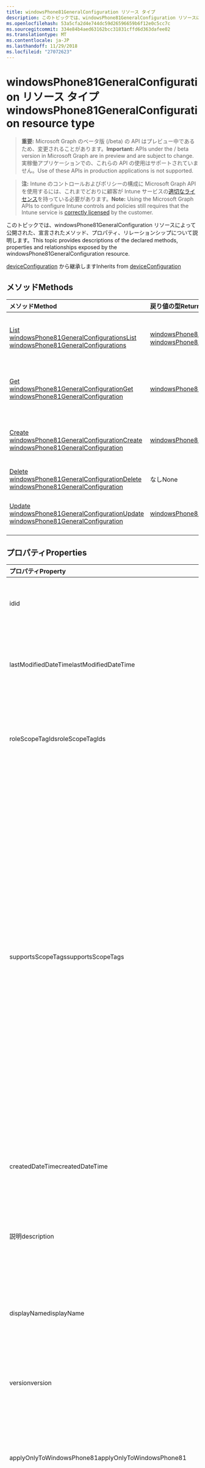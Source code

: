 ```yaml
---
title: windowsPhone81GeneralConfiguration リソース タイプ
description: このトピックでは、windowsPhone81GeneralConfiguration リソースによって公開された、宣言されたメソッド、プロパティ、リレーションシップについて説明します。
ms.openlocfilehash: 53a5cfa2d4e744dc59d26596659b6f12e0c5cc7c
ms.sourcegitcommit: 334e84b4aed63162bcc31831cffd6d363dafee02
ms.translationtype: MT
ms.contentlocale: ja-JP
ms.lasthandoff: 11/29/2018
ms.locfileid: "27072623"
---
```

# <a name="windowsphone81generalconfiguration-resource-type"></a><span data-ttu-id="7d6ec-103">windowsPhone81GeneralConfiguration リソース タイプ</span><span class="sxs-lookup"><span data-stu-id="7d6ec-103">windowsPhone81GeneralConfiguration resource type</span></span>

> <span data-ttu-id="7d6ec-104">**重要:** Microsoft Graph のベータ版 (/beta) の API はプレビュー中であるため、変更されることがあります。</span><span class="sxs-lookup"><span data-stu-id="7d6ec-104">**Important:** APIs under the / beta version in Microsoft Graph are in preview and are subject to change.</span></span> <span data-ttu-id="7d6ec-105">実稼働アプリケーションでの、これらの API の使用はサポートされていません。</span><span class="sxs-lookup"><span data-stu-id="7d6ec-105">Use of these APIs in production applications is not supported.</span></span>

> <span data-ttu-id="7d6ec-106">**注:** Intune のコントロールおよびポリシーの構成に Microsoft Graph API を使用するには、これまでどおりに顧客が Intune サービスの[適切なライセンス](https://go.microsoft.com/fwlink/?linkid=839381)を持っている必要があります。</span><span class="sxs-lookup"><span data-stu-id="7d6ec-106">**Note:** Using the Microsoft Graph APIs to configure Intune controls and policies still requires that the Intune service is [correctly licensed](https://go.microsoft.com/fwlink/?linkid=839381) by the customer.</span></span>

<span data-ttu-id="7d6ec-107">このトピックでは、windowsPhone81GeneralConfiguration リソースによって公開された、宣言されたメソッド、プロパティ、リレーションシップについて説明します。</span><span class="sxs-lookup"><span data-stu-id="7d6ec-107">This topic provides descriptions of the declared methods, properties and relationships exposed by the windowsPhone81GeneralConfiguration resource.</span></span>

<span data-ttu-id="7d6ec-108">[deviceConfiguration](../resources/intune-deviceconfig-deviceconfiguration.md) から継承します</span><span class="sxs-lookup"><span data-stu-id="7d6ec-108">Inherits from [deviceConfiguration](../resources/intune-deviceconfig-deviceconfiguration.md)</span></span>

## <a name="methods"></a><span data-ttu-id="7d6ec-109">メソッド</span><span class="sxs-lookup"><span data-stu-id="7d6ec-109">Methods</span></span>
|<span data-ttu-id="7d6ec-110">メソッド</span><span class="sxs-lookup"><span data-stu-id="7d6ec-110">Method</span></span>|<span data-ttu-id="7d6ec-111">戻り値の型</span><span class="sxs-lookup"><span data-stu-id="7d6ec-111">Return Type</span></span>|<span data-ttu-id="7d6ec-112">説明</span><span class="sxs-lookup"><span data-stu-id="7d6ec-112">Description</span></span>|
|:---|:---|:---|
|[<span data-ttu-id="7d6ec-113">List windowsPhone81GeneralConfigurations</span><span class="sxs-lookup"><span data-stu-id="7d6ec-113">List windowsPhone81GeneralConfigurations</span></span>](../api/intune-deviceconfig-windowsphone81generalconfiguration-list.md)|<span data-ttu-id="7d6ec-114">[windowsPhone81GeneralConfiguration](../resources/intune-deviceconfig-windowsphone81generalconfiguration.md) コレクション</span><span class="sxs-lookup"><span data-stu-id="7d6ec-114">[windowsPhone81GeneralConfiguration](../resources/intune-deviceconfig-windowsphone81generalconfiguration.md) collection</span></span>|<span data-ttu-id="7d6ec-115">[windowsPhone81GeneralConfiguration](../resources/intune-deviceconfig-windowsphone81generalconfiguration.md) オブジェクトのプロパティとリレーションシップをリストします。</span><span class="sxs-lookup"><span data-stu-id="7d6ec-115">List properties and relationships of the [windowsPhone81GeneralConfiguration](../resources/intune-deviceconfig-windowsphone81generalconfiguration.md) objects.</span></span>|
|[<span data-ttu-id="7d6ec-116">Get windowsPhone81GeneralConfiguration</span><span class="sxs-lookup"><span data-stu-id="7d6ec-116">Get windowsPhone81GeneralConfiguration</span></span>](../api/intune-deviceconfig-windowsphone81generalconfiguration-get.md)|[<span data-ttu-id="7d6ec-117">windowsPhone81GeneralConfiguration</span><span class="sxs-lookup"><span data-stu-id="7d6ec-117">windowsPhone81GeneralConfiguration</span></span>](../resources/intune-deviceconfig-windowsphone81generalconfiguration.md)|<span data-ttu-id="7d6ec-118">[windowsPhone81GeneralConfiguration](../resources/intune-deviceconfig-windowsphone81generalconfiguration.md) オブジェクトのプロパティとリレーションシップを読み取ります。</span><span class="sxs-lookup"><span data-stu-id="7d6ec-118">Read properties and relationships of the [windowsPhone81GeneralConfiguration](../resources/intune-deviceconfig-windowsphone81generalconfiguration.md) object.</span></span>|
|[<span data-ttu-id="7d6ec-119">Create windowsPhone81GeneralConfiguration</span><span class="sxs-lookup"><span data-stu-id="7d6ec-119">Create windowsPhone81GeneralConfiguration</span></span>](../api/intune-deviceconfig-windowsphone81generalconfiguration-create.md)|[<span data-ttu-id="7d6ec-120">windowsPhone81GeneralConfiguration</span><span class="sxs-lookup"><span data-stu-id="7d6ec-120">windowsPhone81GeneralConfiguration</span></span>](../resources/intune-deviceconfig-windowsphone81generalconfiguration.md)|<span data-ttu-id="7d6ec-121">新しい [windowsPhone81GeneralConfiguration](../resources/intune-deviceconfig-windowsphone81generalconfiguration.md) オブジェクトを作成します。</span><span class="sxs-lookup"><span data-stu-id="7d6ec-121">Create a new [windowsPhone81GeneralConfiguration](../resources/intune-deviceconfig-windowsphone81generalconfiguration.md) object.</span></span>|
|[<span data-ttu-id="7d6ec-122">Delete windowsPhone81GeneralConfiguration</span><span class="sxs-lookup"><span data-stu-id="7d6ec-122">Delete windowsPhone81GeneralConfiguration</span></span>](../api/intune-deviceconfig-windowsphone81generalconfiguration-delete.md)|<span data-ttu-id="7d6ec-123">なし</span><span class="sxs-lookup"><span data-stu-id="7d6ec-123">None</span></span>|<span data-ttu-id="7d6ec-124">[windowsPhone81GeneralConfiguration](../resources/intune-deviceconfig-windowsphone81generalconfiguration.md) を削除します。</span><span class="sxs-lookup"><span data-stu-id="7d6ec-124">Deletes a [windowsPhone81GeneralConfiguration](../resources/intune-deviceconfig-windowsphone81generalconfiguration.md).</span></span>|
|[<span data-ttu-id="7d6ec-125">Update windowsPhone81GeneralConfiguration</span><span class="sxs-lookup"><span data-stu-id="7d6ec-125">Update windowsPhone81GeneralConfiguration</span></span>](../api/intune-deviceconfig-windowsphone81generalconfiguration-update.md)|[<span data-ttu-id="7d6ec-126">windowsPhone81GeneralConfiguration</span><span class="sxs-lookup"><span data-stu-id="7d6ec-126">windowsPhone81GeneralConfiguration</span></span>](../resources/intune-deviceconfig-windowsphone81generalconfiguration.md)|<span data-ttu-id="7d6ec-127">[windowsPhone81GeneralConfiguration](../resources/intune-deviceconfig-windowsphone81generalconfiguration.md) オブジェクトのプロパティを更新します。</span><span class="sxs-lookup"><span data-stu-id="7d6ec-127">Update the properties of a [windowsPhone81GeneralConfiguration](../resources/intune-deviceconfig-windowsphone81generalconfiguration.md) object.</span></span>|

## <a name="properties"></a><span data-ttu-id="7d6ec-128">プロパティ</span><span class="sxs-lookup"><span data-stu-id="7d6ec-128">Properties</span></span>
|<span data-ttu-id="7d6ec-129">プロパティ</span><span class="sxs-lookup"><span data-stu-id="7d6ec-129">Property</span></span>|<span data-ttu-id="7d6ec-130">型</span><span class="sxs-lookup"><span data-stu-id="7d6ec-130">Type</span></span>|<span data-ttu-id="7d6ec-131">説明</span><span class="sxs-lookup"><span data-stu-id="7d6ec-131">Description</span></span>|
|:---|:---|:---|
|<span data-ttu-id="7d6ec-132">id</span><span class="sxs-lookup"><span data-stu-id="7d6ec-132">id</span></span>|<span data-ttu-id="7d6ec-133">String</span><span class="sxs-lookup"><span data-stu-id="7d6ec-133">String</span></span>|<span data-ttu-id="7d6ec-134">エンティティのキー。</span><span class="sxs-lookup"><span data-stu-id="7d6ec-134">Key of the entity.</span></span> <span data-ttu-id="7d6ec-135">[deviceConfiguration](../resources/intune-deviceconfig-deviceconfiguration.md) から継承します</span><span class="sxs-lookup"><span data-stu-id="7d6ec-135">Inherited from [deviceConfiguration](../resources/intune-deviceconfig-deviceconfiguration.md)</span></span>|
|<span data-ttu-id="7d6ec-136">lastModifiedDateTime</span><span class="sxs-lookup"><span data-stu-id="7d6ec-136">lastModifiedDateTime</span></span>|<span data-ttu-id="7d6ec-137">DateTimeOffset</span><span class="sxs-lookup"><span data-stu-id="7d6ec-137">DateTimeOffset</span></span>|<span data-ttu-id="7d6ec-138">オブジェクトが最後に変更された DateTime。</span><span class="sxs-lookup"><span data-stu-id="7d6ec-138">DateTime the object was last modified.</span></span> <span data-ttu-id="7d6ec-139">[deviceConfiguration](../resources/intune-deviceconfig-deviceconfiguration.md) から継承します</span><span class="sxs-lookup"><span data-stu-id="7d6ec-139">Inherited from [deviceConfiguration](../resources/intune-deviceconfig-deviceconfiguration.md)</span></span>|
|<span data-ttu-id="7d6ec-140">roleScopeTagIds</span><span class="sxs-lookup"><span data-stu-id="7d6ec-140">roleScopeTagIds</span></span>|<span data-ttu-id="7d6ec-141">String コレクション</span><span class="sxs-lookup"><span data-stu-id="7d6ec-141">String collection</span></span>|<span data-ttu-id="7d6ec-142">このエンティティ インスタンスのスコープのタグのリストです。</span><span class="sxs-lookup"><span data-stu-id="7d6ec-142">List of Scope Tags for this Entity instance.</span></span> <span data-ttu-id="7d6ec-143">[deviceConfiguration](../resources/intune-deviceconfig-deviceconfiguration.md) から継承します</span><span class="sxs-lookup"><span data-stu-id="7d6ec-143">Inherited from [deviceConfiguration](../resources/intune-deviceconfig-deviceconfiguration.md)</span></span>|
|<span data-ttu-id="7d6ec-144">supportsScopeTags</span><span class="sxs-lookup"><span data-stu-id="7d6ec-144">supportsScopeTags</span></span>|<span data-ttu-id="7d6ec-145">ブール値</span><span class="sxs-lookup"><span data-stu-id="7d6ec-145">Boolean</span></span>|<span data-ttu-id="7d6ec-146">デバイスの構成を基になるスコープのタグの割り当てをサポートしているかどうかを示します。</span><span class="sxs-lookup"><span data-stu-id="7d6ec-146">Indicates whether or not the underlying Device Configuration supports the assignment of scope tags.</span></span> <span data-ttu-id="7d6ec-147">この値が false であり、エンティティをスコープ指定されたユーザーには表示されませんがある場合、ScopeTags プロパティに割り当てることは許可されていません。</span><span class="sxs-lookup"><span data-stu-id="7d6ec-147">Assigning to the ScopeTags property is not allowed when this value is false and entities will not be visible to scoped users.</span></span> <span data-ttu-id="7d6ec-148">これは、Silverlight で作成されたレガシ ポリシーに対して発生し、削除して、Azure ポータル内のポリシーを再作成することで解決できます。</span><span class="sxs-lookup"><span data-stu-id="7d6ec-148">This occurs for Legacy policies created in Silverlight and can be resolved by deleting and recreating the policy in the Azure Portal.</span></span> <span data-ttu-id="7d6ec-149">このプロパティは値の取得のみ可能です。</span><span class="sxs-lookup"><span data-stu-id="7d6ec-149">This property is read-only.</span></span> <span data-ttu-id="7d6ec-150">[deviceConfiguration](../resources/intune-deviceconfig-deviceconfiguration.md) から継承します</span><span class="sxs-lookup"><span data-stu-id="7d6ec-150">Inherited from [deviceConfiguration](../resources/intune-deviceconfig-deviceconfiguration.md)</span></span>|
|<span data-ttu-id="7d6ec-151">createdDateTime</span><span class="sxs-lookup"><span data-stu-id="7d6ec-151">createdDateTime</span></span>|<span data-ttu-id="7d6ec-152">DateTimeOffset</span><span class="sxs-lookup"><span data-stu-id="7d6ec-152">DateTimeOffset</span></span>|<span data-ttu-id="7d6ec-153">オブジェクトが作成された DateTime。</span><span class="sxs-lookup"><span data-stu-id="7d6ec-153">DateTime the object was created.</span></span> <span data-ttu-id="7d6ec-154">[deviceConfiguration](../resources/intune-deviceconfig-deviceconfiguration.md) から継承します</span><span class="sxs-lookup"><span data-stu-id="7d6ec-154">Inherited from [deviceConfiguration](../resources/intune-deviceconfig-deviceconfiguration.md)</span></span>|
|<span data-ttu-id="7d6ec-155">説明</span><span class="sxs-lookup"><span data-stu-id="7d6ec-155">description</span></span>|<span data-ttu-id="7d6ec-156">String</span><span class="sxs-lookup"><span data-stu-id="7d6ec-156">String</span></span>|<span data-ttu-id="7d6ec-157">デバイス構成について管理者が提供した説明。</span><span class="sxs-lookup"><span data-stu-id="7d6ec-157">Admin provided description of the Device Configuration.</span></span> <span data-ttu-id="7d6ec-158">[deviceConfiguration](../resources/intune-deviceconfig-deviceconfiguration.md) から継承します</span><span class="sxs-lookup"><span data-stu-id="7d6ec-158">Inherited from [deviceConfiguration](../resources/intune-deviceconfig-deviceconfiguration.md)</span></span>|
|<span data-ttu-id="7d6ec-159">displayName</span><span class="sxs-lookup"><span data-stu-id="7d6ec-159">displayName</span></span>|<span data-ttu-id="7d6ec-160">String</span><span class="sxs-lookup"><span data-stu-id="7d6ec-160">String</span></span>|<span data-ttu-id="7d6ec-161">デバイス構成について管理者が指定した名前。</span><span class="sxs-lookup"><span data-stu-id="7d6ec-161">Admin provided name of the device configuration.</span></span> <span data-ttu-id="7d6ec-162">[deviceConfiguration](../resources/intune-deviceconfig-deviceconfiguration.md) から継承します</span><span class="sxs-lookup"><span data-stu-id="7d6ec-162">Inherited from [deviceConfiguration](../resources/intune-deviceconfig-deviceconfiguration.md)</span></span>|
|<span data-ttu-id="7d6ec-163">version</span><span class="sxs-lookup"><span data-stu-id="7d6ec-163">version</span></span>|<span data-ttu-id="7d6ec-164">Int32</span><span class="sxs-lookup"><span data-stu-id="7d6ec-164">Int32</span></span>|<span data-ttu-id="7d6ec-165">デバイス構成のバージョン。</span><span class="sxs-lookup"><span data-stu-id="7d6ec-165">Version of the device configuration.</span></span> <span data-ttu-id="7d6ec-166">[deviceConfiguration](../resources/intune-deviceconfig-deviceconfiguration.md) から継承します</span><span class="sxs-lookup"><span data-stu-id="7d6ec-166">Inherited from [deviceConfiguration](../resources/intune-deviceconfig-deviceconfiguration.md)</span></span>|
|<span data-ttu-id="7d6ec-167">applyOnlyToWindowsPhone81</span><span class="sxs-lookup"><span data-stu-id="7d6ec-167">applyOnlyToWindowsPhone81</span></span>|<span data-ttu-id="7d6ec-168">Boolean</span><span class="sxs-lookup"><span data-stu-id="7d6ec-168">Boolean</span></span>|<span data-ttu-id="7d6ec-169">このポリシーを Windows Phone 8.1 にのみ適用するかどうかを示す値。</span><span class="sxs-lookup"><span data-stu-id="7d6ec-169">Value indicating whether this policy only applies to Windows Phone 8.1.</span></span> <span data-ttu-id="7d6ec-170">このプロパティは読み取り専用です。</span><span class="sxs-lookup"><span data-stu-id="7d6ec-170">This property is read-only.</span></span>|
|<span data-ttu-id="7d6ec-171">appsBlockCopyPaste</span><span class="sxs-lookup"><span data-stu-id="7d6ec-171">appsBlockCopyPaste</span></span>|<span data-ttu-id="7d6ec-172">Boolean</span><span class="sxs-lookup"><span data-stu-id="7d6ec-172">Boolean</span></span>|<span data-ttu-id="7d6ec-173">コピー/貼り付けを禁止するかどうかを示します。</span><span class="sxs-lookup"><span data-stu-id="7d6ec-173">Indicates whether or not to block copy paste.</span></span>|
|<span data-ttu-id="7d6ec-174">bluetoothBlocked</span><span class="sxs-lookup"><span data-stu-id="7d6ec-174">bluetoothBlocked</span></span>|<span data-ttu-id="7d6ec-175">Boolean</span><span class="sxs-lookup"><span data-stu-id="7d6ec-175">Boolean</span></span>|<span data-ttu-id="7d6ec-176">Bluetooth をブロックするかどうかを示します。</span><span class="sxs-lookup"><span data-stu-id="7d6ec-176">Indicates whether or not to block bluetooth.</span></span>|
|<span data-ttu-id="7d6ec-177">cameraBlocked</span><span class="sxs-lookup"><span data-stu-id="7d6ec-177">cameraBlocked</span></span>|<span data-ttu-id="7d6ec-178">Boolean</span><span class="sxs-lookup"><span data-stu-id="7d6ec-178">Boolean</span></span>|<span data-ttu-id="7d6ec-179">カメラをブロックするかどうかを示します。</span><span class="sxs-lookup"><span data-stu-id="7d6ec-179">Indicates whether or not to block camera.</span></span>|
|<span data-ttu-id="7d6ec-180">cellularBlockWifiTethering</span><span class="sxs-lookup"><span data-stu-id="7d6ec-180">cellularBlockWifiTethering</span></span>|<span data-ttu-id="7d6ec-181">Boolean</span><span class="sxs-lookup"><span data-stu-id="7d6ec-181">Boolean</span></span>|<span data-ttu-id="7d6ec-182">Wi-Fi テザリングをブロックするかどうかを示します。</span><span class="sxs-lookup"><span data-stu-id="7d6ec-182">Indicates whether or not to block Wi-Fi tethering.</span></span> <span data-ttu-id="7d6ec-183">Wi-Fi がブロックされていれば、この値は関係ありません。</span><span class="sxs-lookup"><span data-stu-id="7d6ec-183">Has no impact if Wi-Fi is blocked.</span></span>|
|<span data-ttu-id="7d6ec-184">compliantAppsList</span><span class="sxs-lookup"><span data-stu-id="7d6ec-184">compliantAppsList</span></span>|<span data-ttu-id="7d6ec-185">[appListItem](../resources/intune-deviceconfig-applistitem.md) コレクション</span><span class="sxs-lookup"><span data-stu-id="7d6ec-185">[appListItem](../resources/intune-deviceconfig-applistitem.md) collection</span></span>|<span data-ttu-id="7d6ec-186">コンプライアンス内のアプリのリスト (CompliantAppListType によって制御される、許可リストまたは禁止リスト)。</span><span class="sxs-lookup"><span data-stu-id="7d6ec-186">List of apps in the compliance (either allow list or block list, controlled by CompliantAppListType).</span></span> <span data-ttu-id="7d6ec-187">このコレクションには、最大で 10000 個の要素を含めることができます。</span><span class="sxs-lookup"><span data-stu-id="7d6ec-187">This collection can contain a maximum of 10000 elements.</span></span>|
|<span data-ttu-id="7d6ec-188">compliantAppListType</span><span class="sxs-lookup"><span data-stu-id="7d6ec-188">compliantAppListType</span></span>|[<span data-ttu-id="7d6ec-189">appListType</span><span class="sxs-lookup"><span data-stu-id="7d6ec-189">appListType</span></span>](../resources/intune-deviceconfig-applisttype.md)|<span data-ttu-id="7d6ec-190">AppComplianceList 内にあるリスト。</span><span class="sxs-lookup"><span data-stu-id="7d6ec-190">List that is in the AppComplianceList.</span></span> <span data-ttu-id="7d6ec-191">可能な値は、`none`、`appsInListCompliant`、`appsNotInListCompliant` です。</span><span class="sxs-lookup"><span data-stu-id="7d6ec-191">Possible values are: `none`, `appsInListCompliant`, `appsNotInListCompliant`.</span></span>|
|<span data-ttu-id="7d6ec-192">diagnosticDataBlockSubmission</span><span class="sxs-lookup"><span data-stu-id="7d6ec-192">diagnosticDataBlockSubmission</span></span>|<span data-ttu-id="7d6ec-193">Boolean</span><span class="sxs-lookup"><span data-stu-id="7d6ec-193">Boolean</span></span>|<span data-ttu-id="7d6ec-194">診断データの送信をブロックするかどうかを示します。</span><span class="sxs-lookup"><span data-stu-id="7d6ec-194">Indicates whether or not to block diagnostic data submission.</span></span>|
|<span data-ttu-id="7d6ec-195">emailBlockAddingAccounts</span><span class="sxs-lookup"><span data-stu-id="7d6ec-195">emailBlockAddingAccounts</span></span>|<span data-ttu-id="7d6ec-196">Boolean</span><span class="sxs-lookup"><span data-stu-id="7d6ec-196">Boolean</span></span>|<span data-ttu-id="7d6ec-197">カスタム電子メール アカウントをブロックするかどうかを示します。</span><span class="sxs-lookup"><span data-stu-id="7d6ec-197">Indicates whether or not to block custom email accounts.</span></span>|
|<span data-ttu-id="7d6ec-198">locationServicesBlocked</span><span class="sxs-lookup"><span data-stu-id="7d6ec-198">locationServicesBlocked</span></span>|<span data-ttu-id="7d6ec-199">Boolean</span><span class="sxs-lookup"><span data-stu-id="7d6ec-199">Boolean</span></span>|<span data-ttu-id="7d6ec-200">位置情報サービスをブロックするかどうかを示します。</span><span class="sxs-lookup"><span data-stu-id="7d6ec-200">Indicates whether or not to block location services.</span></span>|
|<span data-ttu-id="7d6ec-201">microsoftAccountBlocked</span><span class="sxs-lookup"><span data-stu-id="7d6ec-201">microsoftAccountBlocked</span></span>|<span data-ttu-id="7d6ec-202">Boolean</span><span class="sxs-lookup"><span data-stu-id="7d6ec-202">Boolean</span></span>|<span data-ttu-id="7d6ec-203">Microsoft アカウントの使用を禁止するかどうかを示します。</span><span class="sxs-lookup"><span data-stu-id="7d6ec-203">Indicates whether or not to block using a Microsoft Account.</span></span>|
|<span data-ttu-id="7d6ec-204">nfcBlocked</span><span class="sxs-lookup"><span data-stu-id="7d6ec-204">nfcBlocked</span></span>|<span data-ttu-id="7d6ec-205">Boolean</span><span class="sxs-lookup"><span data-stu-id="7d6ec-205">Boolean</span></span>|<span data-ttu-id="7d6ec-206">近距離無線通信をブロックするかどうかを示します。</span><span class="sxs-lookup"><span data-stu-id="7d6ec-206">Indicates whether or not to block Near-Field Communication.</span></span>|
|<span data-ttu-id="7d6ec-207">passwordBlockSimple</span><span class="sxs-lookup"><span data-stu-id="7d6ec-207">passwordBlockSimple</span></span>|<span data-ttu-id="7d6ec-208">Boolean</span><span class="sxs-lookup"><span data-stu-id="7d6ec-208">Boolean</span></span>|<span data-ttu-id="7d6ec-209">カレンダーの同期を禁止するかどうかを示します。</span><span class="sxs-lookup"><span data-stu-id="7d6ec-209">Indicates whether or not to block syncing the calendar.</span></span>|
|<span data-ttu-id="7d6ec-210">passwordExpirationDays</span><span class="sxs-lookup"><span data-stu-id="7d6ec-210">passwordExpirationDays</span></span>|<span data-ttu-id="7d6ec-211">Int32</span><span class="sxs-lookup"><span data-stu-id="7d6ec-211">Int32</span></span>|<span data-ttu-id="7d6ec-212">パスワードの有効期限が切れるまでの日数。</span><span class="sxs-lookup"><span data-stu-id="7d6ec-212">Number of days before the password expires.</span></span>|
|<span data-ttu-id="7d6ec-213">passwordMinimumLength</span><span class="sxs-lookup"><span data-stu-id="7d6ec-213">passwordMinimumLength</span></span>|<span data-ttu-id="7d6ec-214">Int32</span><span class="sxs-lookup"><span data-stu-id="7d6ec-214">Int32</span></span>|<span data-ttu-id="7d6ec-215">パスワードの最小の長さ。</span><span class="sxs-lookup"><span data-stu-id="7d6ec-215">Minimum length of passwords.</span></span>|
|<span data-ttu-id="7d6ec-216">passwordMinutesOfInactivityBeforeScreenTimeout</span><span class="sxs-lookup"><span data-stu-id="7d6ec-216">passwordMinutesOfInactivityBeforeScreenTimeout</span></span>|<span data-ttu-id="7d6ec-217">Int32</span><span class="sxs-lookup"><span data-stu-id="7d6ec-217">Int32</span></span>|<span data-ttu-id="7d6ec-218">画面がタイムアウトになるまでの非アクティブ時間 (分)。</span><span class="sxs-lookup"><span data-stu-id="7d6ec-218">Minutes of inactivity before screen timeout.</span></span>|
|<span data-ttu-id="7d6ec-219">passwordMinimumCharacterSetCount</span><span class="sxs-lookup"><span data-stu-id="7d6ec-219">passwordMinimumCharacterSetCount</span></span>|<span data-ttu-id="7d6ec-220">Int32</span><span class="sxs-lookup"><span data-stu-id="7d6ec-220">Int32</span></span>|<span data-ttu-id="7d6ec-221">パスワードが含まなければならない文字セットの数。</span><span class="sxs-lookup"><span data-stu-id="7d6ec-221">Number of character sets a password must contain.</span></span>|
|<span data-ttu-id="7d6ec-222">passwordPreviousPasswordBlockCount</span><span class="sxs-lookup"><span data-stu-id="7d6ec-222">passwordPreviousPasswordBlockCount</span></span>|<span data-ttu-id="7d6ec-223">Int32</span><span class="sxs-lookup"><span data-stu-id="7d6ec-223">Int32</span></span>|<span data-ttu-id="7d6ec-224">ブロックする、以前のパスワードの数。</span><span class="sxs-lookup"><span data-stu-id="7d6ec-224">Number of previous passwords to block.</span></span> <span data-ttu-id="7d6ec-225">有効な値は 0 から 24 までです</span><span class="sxs-lookup"><span data-stu-id="7d6ec-225">Valid values 0 to 24</span></span>|
|<span data-ttu-id="7d6ec-226">passwordSignInFailureCountBeforeFactoryReset</span><span class="sxs-lookup"><span data-stu-id="7d6ec-226">passwordSignInFailureCountBeforeFactoryReset</span></span>|<span data-ttu-id="7d6ec-227">Int32</span><span class="sxs-lookup"><span data-stu-id="7d6ec-227">Int32</span></span>|<span data-ttu-id="7d6ec-228">出荷時の設定にリセットされるまでの、失敗が許可されるサインインの回数。</span><span class="sxs-lookup"><span data-stu-id="7d6ec-228">Number of sign in failures allowed before factory reset.</span></span>|
|<span data-ttu-id="7d6ec-229">passwordRequiredType</span><span class="sxs-lookup"><span data-stu-id="7d6ec-229">passwordRequiredType</span></span>|[<span data-ttu-id="7d6ec-230">requiredPasswordType</span><span class="sxs-lookup"><span data-stu-id="7d6ec-230">requiredPasswordType</span></span>](../resources/intune-deviceconfig-requiredpasswordtype.md)|<span data-ttu-id="7d6ec-231">必要なパスワードの種類。</span><span class="sxs-lookup"><span data-stu-id="7d6ec-231">Password type that is required.</span></span> <span data-ttu-id="7d6ec-232">可能な値は、`deviceDefault`、`alphanumeric`、`numeric` です。</span><span class="sxs-lookup"><span data-stu-id="7d6ec-232">Possible values are: `deviceDefault`, `alphanumeric`, `numeric`.</span></span>|
|<span data-ttu-id="7d6ec-233">passwordRequired</span><span class="sxs-lookup"><span data-stu-id="7d6ec-233">passwordRequired</span></span>|<span data-ttu-id="7d6ec-234">Boolean</span><span class="sxs-lookup"><span data-stu-id="7d6ec-234">Boolean</span></span>|<span data-ttu-id="7d6ec-235">パスワードを要求するかどうかを指定します。</span><span class="sxs-lookup"><span data-stu-id="7d6ec-235">Indicates whether or not to require a password.</span></span>|
|<span data-ttu-id="7d6ec-236">screenCaptureBlocked</span><span class="sxs-lookup"><span data-stu-id="7d6ec-236">screenCaptureBlocked</span></span>|<span data-ttu-id="7d6ec-237">Boolean</span><span class="sxs-lookup"><span data-stu-id="7d6ec-237">Boolean</span></span>|<span data-ttu-id="7d6ec-238">スクリーンショットを禁止するかどうかを示します。</span><span class="sxs-lookup"><span data-stu-id="7d6ec-238">Indicates whether or not to block screenshots.</span></span>|
|<span data-ttu-id="7d6ec-239">storageBlockRemovableStorage</span><span class="sxs-lookup"><span data-stu-id="7d6ec-239">storageBlockRemovableStorage</span></span>|<span data-ttu-id="7d6ec-240">Boolean</span><span class="sxs-lookup"><span data-stu-id="7d6ec-240">Boolean</span></span>|<span data-ttu-id="7d6ec-241">リムーバブル記憶域をブロックするかどうかを示します。</span><span class="sxs-lookup"><span data-stu-id="7d6ec-241">Indicates whether or not to block removable storage.</span></span>|
|<span data-ttu-id="7d6ec-242">storageRequireEncryption</span><span class="sxs-lookup"><span data-stu-id="7d6ec-242">storageRequireEncryption</span></span>|<span data-ttu-id="7d6ec-243">Boolean</span><span class="sxs-lookup"><span data-stu-id="7d6ec-243">Boolean</span></span>|<span data-ttu-id="7d6ec-244">暗号化が必要かどうかを示します。</span><span class="sxs-lookup"><span data-stu-id="7d6ec-244">Indicates whether or not to require encryption.</span></span>|
|<span data-ttu-id="7d6ec-245">webBrowserBlocked</span><span class="sxs-lookup"><span data-stu-id="7d6ec-245">webBrowserBlocked</span></span>|<span data-ttu-id="7d6ec-246">Boolean</span><span class="sxs-lookup"><span data-stu-id="7d6ec-246">Boolean</span></span>|<span data-ttu-id="7d6ec-247">Web ブラウザーをブロックするかどうかを示します。</span><span class="sxs-lookup"><span data-stu-id="7d6ec-247">Indicates whether or not to block the web browser.</span></span>|
|<span data-ttu-id="7d6ec-248">wifiBlocked</span><span class="sxs-lookup"><span data-stu-id="7d6ec-248">wifiBlocked</span></span>|<span data-ttu-id="7d6ec-249">Boolean</span><span class="sxs-lookup"><span data-stu-id="7d6ec-249">Boolean</span></span>|<span data-ttu-id="7d6ec-250">Wi-Fi をブロックするかどうかを示します。</span><span class="sxs-lookup"><span data-stu-id="7d6ec-250">Indicates whether or not to block Wi-Fi.</span></span>|
|<span data-ttu-id="7d6ec-251">wifiBlockAutomaticConnectHotspots</span><span class="sxs-lookup"><span data-stu-id="7d6ec-251">wifiBlockAutomaticConnectHotspots</span></span>|<span data-ttu-id="7d6ec-252">Boolean</span><span class="sxs-lookup"><span data-stu-id="7d6ec-252">Boolean</span></span>|<span data-ttu-id="7d6ec-253">Wi-Fi ホットスポットへの自動接続をブロックするかどうかを示します。</span><span class="sxs-lookup"><span data-stu-id="7d6ec-253">Indicates whether or not to block automatically connecting to Wi-Fi hotspots.</span></span> <span data-ttu-id="7d6ec-254">Wi-Fi がブロックされていれば、この値は関係ありません。</span><span class="sxs-lookup"><span data-stu-id="7d6ec-254">Has no impact if Wi-Fi is blocked.</span></span>|
|<span data-ttu-id="7d6ec-255">wifiBlockHotspotReporting</span><span class="sxs-lookup"><span data-stu-id="7d6ec-255">wifiBlockHotspotReporting</span></span>|<span data-ttu-id="7d6ec-256">Boolean</span><span class="sxs-lookup"><span data-stu-id="7d6ec-256">Boolean</span></span>|<span data-ttu-id="7d6ec-257">Wi-Fi ホットスポット レポートをブロックするかどうかを示します。</span><span class="sxs-lookup"><span data-stu-id="7d6ec-257">Indicates whether or not to block Wi-Fi hotspot reporting.</span></span> <span data-ttu-id="7d6ec-258">Wi-Fi がブロックされていれば、この値は関係ありません。</span><span class="sxs-lookup"><span data-stu-id="7d6ec-258">Has no impact if Wi-Fi is blocked.</span></span>|
|<span data-ttu-id="7d6ec-259">windowsStoreBlocked</span><span class="sxs-lookup"><span data-stu-id="7d6ec-259">windowsStoreBlocked</span></span>|<span data-ttu-id="7d6ec-260">Boolean</span><span class="sxs-lookup"><span data-stu-id="7d6ec-260">Boolean</span></span>|<span data-ttu-id="7d6ec-261">Windows ストアをブロックするかどうかを示します。</span><span class="sxs-lookup"><span data-stu-id="7d6ec-261">Indicates whether or not to block the Windows Store.</span></span>|

## <a name="relationships"></a><span data-ttu-id="7d6ec-262">リレーションシップ</span><span class="sxs-lookup"><span data-stu-id="7d6ec-262">Relationships</span></span>
|<span data-ttu-id="7d6ec-263">リレーションシップ</span><span class="sxs-lookup"><span data-stu-id="7d6ec-263">Relationship</span></span>|<span data-ttu-id="7d6ec-264">型</span><span class="sxs-lookup"><span data-stu-id="7d6ec-264">Type</span></span>|<span data-ttu-id="7d6ec-265">説明</span><span class="sxs-lookup"><span data-stu-id="7d6ec-265">Description</span></span>|
|:---|:---|:---|
|<span data-ttu-id="7d6ec-266">groupAssignments</span><span class="sxs-lookup"><span data-stu-id="7d6ec-266">groupAssignments</span></span>|<span data-ttu-id="7d6ec-267">[deviceConfigurationGroupAssignment](../resources/intune-deviceconfig-deviceconfigurationgroupassignment.md)コレクション</span><span class="sxs-lookup"><span data-stu-id="7d6ec-267">[deviceConfigurationGroupAssignment](../resources/intune-deviceconfig-deviceconfigurationgroupassignment.md) collection</span></span>|<span data-ttu-id="7d6ec-268">デバイスの構成プロファイルのグループ割り当てのリストです。</span><span class="sxs-lookup"><span data-stu-id="7d6ec-268">The list of group assignments for the device configuration profile.</span></span> <span data-ttu-id="7d6ec-269">[deviceConfiguration](../resources/intune-deviceconfig-deviceconfiguration.md) から継承します</span><span class="sxs-lookup"><span data-stu-id="7d6ec-269">Inherited from [deviceConfiguration](../resources/intune-deviceconfig-deviceconfiguration.md)</span></span>|
|<span data-ttu-id="7d6ec-270">assignments</span><span class="sxs-lookup"><span data-stu-id="7d6ec-270">assignments</span></span>|<span data-ttu-id="7d6ec-271">[deviceConfigurationAssignment](../resources/intune-deviceconfig-deviceconfigurationassignment.md) コレクション</span><span class="sxs-lookup"><span data-stu-id="7d6ec-271">[deviceConfigurationAssignment](../resources/intune-deviceconfig-deviceconfigurationassignment.md) collection</span></span>|<span data-ttu-id="7d6ec-272">デバイスの構成プロファイルの割り当てのリスト。</span><span class="sxs-lookup"><span data-stu-id="7d6ec-272">The list of assignments for the device configuration profile.</span></span> <span data-ttu-id="7d6ec-273">[deviceConfiguration](../resources/intune-deviceconfig-deviceconfiguration.md) から継承します</span><span class="sxs-lookup"><span data-stu-id="7d6ec-273">Inherited from [deviceConfiguration](../resources/intune-deviceconfig-deviceconfiguration.md)</span></span>|
|<span data-ttu-id="7d6ec-274">deviceStatuses</span><span class="sxs-lookup"><span data-stu-id="7d6ec-274">deviceStatuses</span></span>|<span data-ttu-id="7d6ec-275">[deviceConfigurationDeviceStatus](../resources/intune-deviceconfig-deviceconfigurationdevicestatus.md) コレクション</span><span class="sxs-lookup"><span data-stu-id="7d6ec-275">[deviceConfigurationDeviceStatus](../resources/intune-deviceconfig-deviceconfigurationdevicestatus.md) collection</span></span>|<span data-ttu-id="7d6ec-276">デバイスごとのデバイス構成のインストール状況。</span><span class="sxs-lookup"><span data-stu-id="7d6ec-276">Device configuration installation status by device.</span></span> <span data-ttu-id="7d6ec-277">[deviceConfiguration](../resources/intune-deviceconfig-deviceconfiguration.md) から継承します</span><span class="sxs-lookup"><span data-stu-id="7d6ec-277">Inherited from [deviceConfiguration](../resources/intune-deviceconfig-deviceconfiguration.md)</span></span>|
|<span data-ttu-id="7d6ec-278">userStatuses</span><span class="sxs-lookup"><span data-stu-id="7d6ec-278">userStatuses</span></span>|<span data-ttu-id="7d6ec-279">[deviceConfigurationUserStatus](../resources/intune-deviceconfig-deviceconfigurationuserstatus.md) コレクション</span><span class="sxs-lookup"><span data-stu-id="7d6ec-279">[deviceConfigurationUserStatus](../resources/intune-deviceconfig-deviceconfigurationuserstatus.md) collection</span></span>|<span data-ttu-id="7d6ec-280">ユーザーごとのデバイス構成のインストール状態です。</span><span class="sxs-lookup"><span data-stu-id="7d6ec-280">Device configuration installation status by user.</span></span> <span data-ttu-id="7d6ec-281">[deviceConfiguration](../resources/intune-deviceconfig-deviceconfiguration.md) から継承します</span><span class="sxs-lookup"><span data-stu-id="7d6ec-281">Inherited from [deviceConfiguration](../resources/intune-deviceconfig-deviceconfiguration.md)</span></span>|
|<span data-ttu-id="7d6ec-282">deviceStatusOverview</span><span class="sxs-lookup"><span data-stu-id="7d6ec-282">deviceStatusOverview</span></span>|[<span data-ttu-id="7d6ec-283">deviceConfigurationDeviceOverview</span><span class="sxs-lookup"><span data-stu-id="7d6ec-283">deviceConfigurationDeviceOverview</span></span>](../resources/intune-deviceconfig-deviceconfigurationdeviceoverview.md)|<span data-ttu-id="7d6ec-284">デバイス構成のデバイス状態の概要 ([deviceConfiguration](../resources/intune-deviceconfig-deviceconfiguration.md) から継承)</span><span class="sxs-lookup"><span data-stu-id="7d6ec-284">Device Configuration devices status overview Inherited from [deviceConfiguration](../resources/intune-deviceconfig-deviceconfiguration.md)</span></span>|
|<span data-ttu-id="7d6ec-285">userStatusOverview</span><span class="sxs-lookup"><span data-stu-id="7d6ec-285">userStatusOverview</span></span>|[<span data-ttu-id="7d6ec-286">deviceConfigurationUserOverview</span><span class="sxs-lookup"><span data-stu-id="7d6ec-286">deviceConfigurationUserOverview</span></span>](../resources/intune-deviceconfig-deviceconfigurationuseroverview.md)|<span data-ttu-id="7d6ec-287">デバイス構成のユーザー状態の概要 ([deviceConfiguration](../resources/intune-deviceconfig-deviceconfiguration.md) から継承)</span><span class="sxs-lookup"><span data-stu-id="7d6ec-287">Device Configuration users status overview Inherited from [deviceConfiguration](../resources/intune-deviceconfig-deviceconfiguration.md)</span></span>|
|<span data-ttu-id="7d6ec-288">deviceSettingStateSummaries</span><span class="sxs-lookup"><span data-stu-id="7d6ec-288">deviceSettingStateSummaries</span></span>|<span data-ttu-id="7d6ec-289">[settingStateDeviceSummary](../resources/intune-deviceconfig-settingstatedevicesummary.md) コレクション</span><span class="sxs-lookup"><span data-stu-id="7d6ec-289">[settingStateDeviceSummary](../resources/intune-deviceconfig-settingstatedevicesummary.md) collection</span></span>|<span data-ttu-id="7d6ec-290">デバイス構成設定状態のデバイスの要約 ([deviceConfiguration](../resources/intune-deviceconfig-deviceconfiguration.md) から継承)</span><span class="sxs-lookup"><span data-stu-id="7d6ec-290">Device Configuration Setting State Device Summary Inherited from [deviceConfiguration](../resources/intune-deviceconfig-deviceconfiguration.md)</span></span>|

## <a name="json-representation"></a><span data-ttu-id="7d6ec-291">JSON 表記</span><span class="sxs-lookup"><span data-stu-id="7d6ec-291">JSON Representation</span></span>
<span data-ttu-id="7d6ec-292">以下は、リソースの JSON 表記です。</span><span class="sxs-lookup"><span data-stu-id="7d6ec-292">Here is a JSON representation of the resource.</span></span>
<!-- {
  "blockType": "resource",
  "keyProperty": "id",
  "@odata.type": "microsoft.graph.windowsPhone81GeneralConfiguration"
}
-->
``` json
{
  "@odata.type": "#microsoft.graph.windowsPhone81GeneralConfiguration",
  "id": "String (identifier)",
  "lastModifiedDateTime": "String (timestamp)",
  "roleScopeTagIds": [
    "String"
  ],
  "supportsScopeTags": true,
  "createdDateTime": "String (timestamp)",
  "description": "String",
  "displayName": "String",
  "version": 1024,
  "applyOnlyToWindowsPhone81": true,
  "appsBlockCopyPaste": true,
  "bluetoothBlocked": true,
  "cameraBlocked": true,
  "cellularBlockWifiTethering": true,
  "compliantAppsList": [
    {
      "@odata.type": "microsoft.graph.appListItem",
      "name": "String",
      "publisher": "String",
      "appStoreUrl": "String",
      "appId": "String"
    }
  ],
  "compliantAppListType": "String",
  "diagnosticDataBlockSubmission": true,
  "emailBlockAddingAccounts": true,
  "locationServicesBlocked": true,
  "microsoftAccountBlocked": true,
  "nfcBlocked": true,
  "passwordBlockSimple": true,
  "passwordExpirationDays": 1024,
  "passwordMinimumLength": 1024,
  "passwordMinutesOfInactivityBeforeScreenTimeout": 1024,
  "passwordMinimumCharacterSetCount": 1024,
  "passwordPreviousPasswordBlockCount": 1024,
  "passwordSignInFailureCountBeforeFactoryReset": 1024,
  "passwordRequiredType": "String",
  "passwordRequired": true,
  "screenCaptureBlocked": true,
  "storageBlockRemovableStorage": true,
  "storageRequireEncryption": true,
  "webBrowserBlocked": true,
  "wifiBlocked": true,
  "wifiBlockAutomaticConnectHotspots": true,
  "wifiBlockHotspotReporting": true,
  "windowsStoreBlocked": true
}
```





